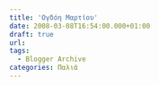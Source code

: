 ```yaml
---
title: 'Ογδόη Μαρτίου'
date: 2008-03-08T16:54:00.000+01:00
draft: true
url: 
tags:
  - Blogger Archive
categories: Παλιά
---
```


